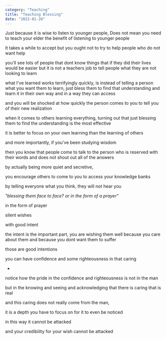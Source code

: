 ```yaml
---
category: "Teaching" 
title: "Teaching Blessing"
date: "2022-01-28"
---
```


Just because it is wise to listen to younger people, 
Does not mean you need to teach your elder the benefit of listening to younger people 

It takes a while to accept but you ought not to try to help people who do not want help 

you'll see lots of people that dont know things that if they did their lives would be easier 
but it is not a teachers job to tell people what they are not looking to learn

what I've learned works terrifyingly quickly, is instead of telling a person what you want them to learn, 
just bless them to find that understanding and learn it in their own way and in a way they can access 

and you will be shocked at how quickly the person comes to you to tell you of their new realization 

when it comes to others learning everything, turning out that just blessing them to find the understanding is the most effective 

it is better to focus on your own learning than the learning of others

and more importantly, if you've been studying wisdom

then you know that people come to talk to the person who is reserved with their words and does not shout out all of the answers 

by actually being more quiet and secretive, 

you encourage others to come to you to access your knowledge banks 

by telling everyone what you think, they will not hear you 

*"blessing them face to face?
or in the form of a prayer"*

in the form of prayer

silent wishes

with good intent

the intent is the important part, you are wishing them well because you care about them 
and because you dont want them to suffer 

those are good intentions


you can have confidence and some righteousness  in that caring

-

notice how the pride in the confidence and righteousness is not in the man 

but in the knowing and seeing and acknowledging that there is caring that is real

and this caring does not really come from the man, 

it is a depth you have to focus on for it to even be noticed

in this way it cannot be attacked 

and your credibility for your wish cannot be attacked